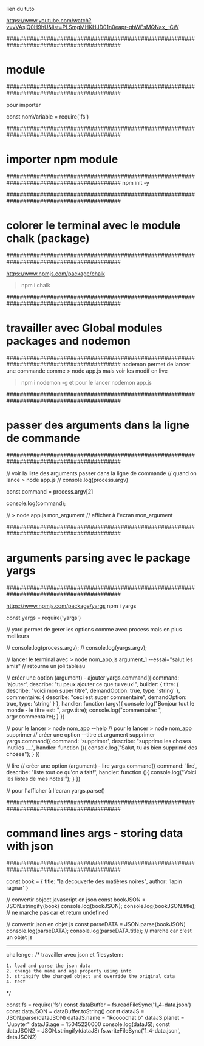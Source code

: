 lien du tuto

https://www.youtube.com/watch?v=vVAsjQ0H9hU&list=PLSmgMHKHJD01n0eapr-qhWFsMQNax_-CW


##########################################################################################
#       module
##########################################################################################

pour importer

const nomVariable = require('fs')

##########################################################################################
#     importer npm  module
##########################################################################################
npm init -y

##########################################################################################
#     colorer le terminal avec le module chalk (package)
##########################################################################################

https://www.npmjs.com/package/chalk

> npm i chalk

##########################################################################################
#     travailler avec Global modules packages and nodemon
##########################################################################################
nodemon permet de lancer une commande comme > node app.js mais voir les modif en live

> npm i nodemon -g
et pour le lancer
> nodemon app.js

##########################################################################################
#     passer des arguments dans la ligne de commande
##########################################################################################

// voir la liste des arguments passer dans la ligne de commande 
// quand on lance > node app.js
// console.log(process.argv)


const command = process.argv[2]

console.log(command);

// > node app.js mon_argument
// afficher à l'ecran mon_argument


##########################################################################################
#     arguments parsing avec le package yargs
##########################################################################################

https://www.npmjs.com/package/yargs
npm i yargs

const yargs = require('yargs')

//  yard permet de gerer les options comme avec process mais en plus meilleurs

// console.log(process.argv);
// console.log(yargs.argv);

// lancer le terminal avec > node nom_app.js argument_1 --essai="salut les amis"
// retourne un joli tableau


// créer une option (argument) - ajouter
yargs.command({
    command: 'ajouter',
    describe: "tu peux ajouter ce que tu veux!",
    builder: {
        titre: {
            describe: "voici mon super titre",
            demandOption: true,
            type: 'string'
        },
        commentaire: {
            describe: "ceci est super commentaire",
            demandOption: true,
            type: 'string'
        }
    },
    handler: function (argv){
        console.log("Bonjour tout le monde - le titre est: ", argv.titre);
        console.log("commentaire: ", argv.commentaire);
    }
})

// pour le lancer > node nom_app --help
// pour le lancer > node nom_app supprimer
// créer une option --titre et  argument supprimer
yargs.command({
    command: 'supprimer',
    describe: "supprime les choses inutiles ....",
    handler: function (){
        console.log("Salut, tu as bien supprimé des choses");
    }
})

// lire
// créer une option (argument) - lire
yargs.command({
    command: 'lire',
    describe: "liste tout ce qu'on a fait!",
    handler: function (){
        console.log("Voici les listes de mes notes!");
    }
})

// pour l'afficher à l'ecran
yargs.parse()

##########################################################################################
#     command lines args - storing data with json
##########################################################################################

const book = {
    title: "la decouverte des matières noires",
    author: 'lapin ragnar'
}

// convertir object javascript en json
const bookJSON = JSON.stringify(book)
console.log(bookJSON);
console.log(bookJSON.title); // ne marche pas car et return undefined

// convertir json en objet js
const parseDATA = JSON.parse(bookJSON)
console.log(parseDATA);
console.log(parseDATA.title); // marche car c'est un objet js


------------------------
challenge :
/*
    travailler avec json et filesystem:

    1. load and parse the json data
    2. change the name and age property using info
    3. stringify the changed object and override the original data
    4. test

*/

const fs = require('fs')
const dataBuffer = fs.readFileSync('1_4-data.json')
const dataJSON = dataBuffer.toString()
const dataJS = JSON.parse(dataJSON)
dataJS.name = "Roooochat b"
dataJS.planet = "Jupyter"
dataJS.age = 15045220000
console.log(dataJS);
const dataJSON2 = JSON.stringify(dataJS)
fs.writeFileSync('1_4-data.json', dataJSON2)



